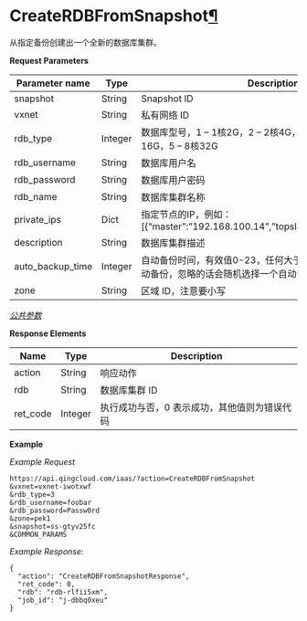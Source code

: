 ---
---

# CreateRDBFromSnapshot[¶](#createrdbfromsnapshot "永久链接至标题")

从指定备份创建出一个全新的数据库集群。

**Request Parameters**

| Parameter name | Type | Description | Required |
| --- | --- | --- | --- |
| snapshot | String | Snapshot ID | Yes |
| vxnet | String | 私有网络 ID | Yes |
| rdb_type | Integer | 数据库型号，1 – 1核2G，2 – 2核4G，3 – 4核8G，4 – 8核16G，5 – 8核32G | Yes |
| rdb_username | String | 数据库用户名 | Yes |
| rdb_password | String | 数据库用户密码 | Yes |
| rdb_name | String | 数据库集群名称 | No |
| private_ips | Dict | 指定节点的IP，例如：[{“master”:”192.168.100.14”,”topslave”:”192.168.100.17”}] | No |
| description | String | 数据库集群描述 | No |
| auto_backup_time | Integer | 自动备份时间，有效值0-23，任何大于23的整型值均表示关闭自动备份，忽略的话会随机选择一个自动备份时间 | No |
| zone | String | 区域 ID，注意要小写 | Yes |

[_公共参数_](../../common/parameters.html#api-common-parameters)

**Response Elements**

| Name | Type | Description |
| --- | --- | --- |
| action | String | 响应动作 |
| rdb | String | 数据库集群 ID |
| ret_code | Integer | 执行成功与否，0 表示成功，其他值则为错误代码 |

**Example**

_Example Request_

```
https://api.qingcloud.com/iaas/?action=CreateRDBFromSnapshot
&vxnet=vxnet-iwotxwf
&rdb_type=3
&rdb_username=foobar
&rdb_password=Passw0rd
&zone=pek1
&snapshot=ss-gtyv25fc
&COMMON_PARAMS
```

_Example Response_:

```
{
  "action": "CreateRDBFromSnapshotResponse",
  "ret_code": 0,
  "rdb": "rdb-rlfii5xm",
  "job_id": "j-dbbq0xeu"
}
```
